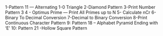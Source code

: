 1-Pattern 11 — Alternating 1-0 Triangle
2-Diamond Pattern
3-Print Number Pattern 3
4 - Optimus Prime — Print All Primes up to N
5- Calculate nCr
6-Binary To Decimal Conversion
7-Decimal to Binary Conversion
8-Print Continuous Character Pattern
9: Pattern 18 – Alphabet Pyramid Ending with ‘E’
10: Pattern 21 -Hollow Square Pattern
